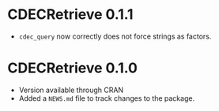 # CDECRetrieve 0.1.1 

* `cdec_query` now correctly does not force strings as factors.


# CDECRetrieve 0.1.0

* Version available through CRAN
* Added a `NEWS.md` file to track changes to the package.



